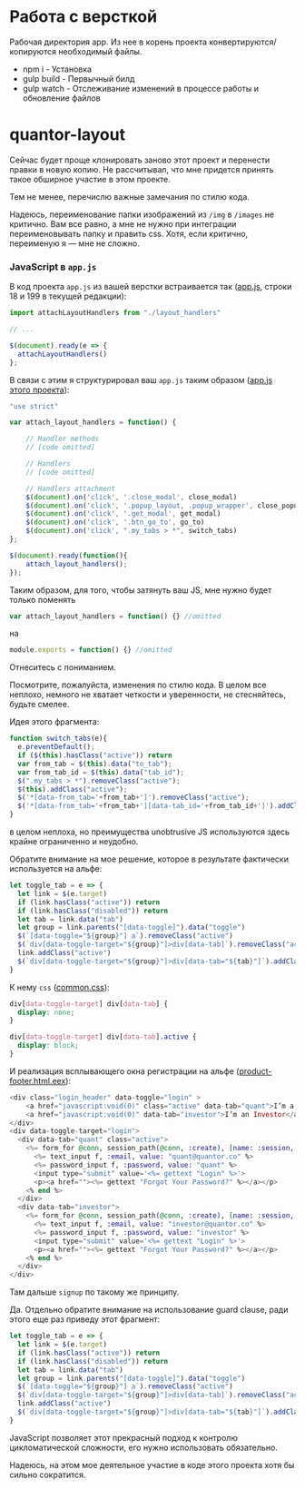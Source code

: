 # Работа с версткой

Рабочая директория app. Из нее в корень проекта конвертируются/копируются необходимый файлы.

* npm i - Установка
* gulp build - Первычный билд
* gulp watch - Отслеживание изменений в процессе работы и обновление файлов



# quantor-layout

Сейчас будет проще клонировать заново этот проект и перенести правки в новую копию. Не рассчитывал, что мне придется принять такое обширное участие в этом проекте.

Тем не менее, перечислю важные замечания по стилю кода.

Надеюсь, переименование папки изображений из `/img` в `/images` не критично. Вам все равно, а мне не нужно при интеграции переименовывать папку и править css. Хотя, если критично, переименую я — мне не сложно.

### JavaScript в `app.js`

В код проекта `app.js` из вашей верстки встраивается так ([app.js](https://github.com/QUANTOR-CO/demo/blob/master/assets/js/app.js), строки 18 и 199 в текущей редакции):

```javascript
import attachLayoutHandlers from "./layout_handlers"

// ...

$(document).ready(e => {
  attachLayoutHandlers()
};
```

В связи с этим я структурировал ваш `app.js` таким образом ([app.js этого проекта](https://github.com/vassiliy/quantor-layout/blob/master/js/app.js)):

```javascript
"use strict"

var attach_layout_handlers = function() {

    // Handler methods
    // [code omitted]

    // Handlers
    // [code omitted]

    // Handlers attachment
    $(document).on('click', '.close_modal', close_modal)
    $(document).on('click', '.popup_layout, .popup_wrapper', close_popup)
    $(document).on('click', '.get_modal', get_modal)
    $(document).on('click', '.btn_go_to', go_to)
    $(document).on('click', ".my_tabs > *", switch_tabs)
};

$(document).ready(function(){
    attach_layout_handlers();
});
```

Таким образом, для того, чтобы затянуть ваш JS, мне нужно будет только поменять
```javascript
var attach_layout_handlers = function() {} //omitted
```

на

```javascript
module.exports = function() {} //omitted
```

Отнеситесь с пониманием.

Посмотрите, пожалуйста, изменения по стилю кода. В целом все неплохо, немного не хватает четкости и уверенности, не стесняйтесь, будьте смелее.

Идея этого фрагмента:
```javascript
function switch_tabs(e){
  e.preventDefault();
  if ($(this).hasClass("active")) return
  var from_tab = $(this).data("to_tab");
  var from_tab_id = $(this).data("tab_id");
  $(".my_tabs > *").removeClass("active");
  $(this).addClass("active");
  $('*[data-from_tab='+from_tab+']').removeClass("active");
  $('*[data-from_tab='+from_tab+'][data-tab_id='+from_tab_id+']').addClass("active");
}
```

в целом неплоха, но преимущества unobtrusive JS используются здесь крайне ограниченно и неудобно.

Обратите внимание на мое решение, которое в результате фактически используется на альфе:

```javascript
let toggle_tab = e => {
  let link = $(e.target)
  if (link.hasClass("active")) return
  if (link.hasClass("disabled")) return
  let tab = link.data("tab")
  let group = link.parents("[data-toggle]").data("toggle")
  $(`[data-toggle="${group}"] a`).removeClass("active")
  $(`div[data-toggle-target="${group}"]>div[data-tab]`).removeClass("active")
  link.addClass("active")
  $(`div[data-toggle-target="${group}"]>div[data-tab="${tab}"]`).addClass("active")
}
```

К нему `css` ([common.css](https://github.com/QUANTOR-CO/demo/blob/master/assets/static/css/common.css)):

```css
div[data-toggle-target] div[data-tab] {
  display: none;
}

div[data-toggle-target] div[data-tab].active {
  display: block;
}
```

И реализация всплывающего окна регистрации на альфе ([product-footer.html.eex](https://github.com/QUANTOR-CO/demo/blob/master/lib/quantor_platform_web/templates/layout/product_footer.html.eex)):

```eex
<div class="login_header" data-toggle="login" >
    <a href="javascript:void(0)" class="active" data-tab="quant">I’m a Quant</a>
    <a href="javascript:void(0)" data-tab="investor">I’m an Investor</a>
</div>
<div data-toggle-target="login">
  <div data-tab="quant" class="active">
    <%= form_for @conn, session_path(@conn, :create), [name: :session, class: "login_form active"], fn f -> %>
      <%= text_input f, :email, value: "quant@quantor.co" %>
      <%= password_input f, :password, value: "quant" %>
      <input type="submit" value='<%= gettext "Login" %>'>
      <p><a href=""><%= gettext "Forgot Your Password?" %></a></p>
    <% end %>
  </div>
  <div data-tab="investor">
    <%= form_for @conn, session_path(@conn, :create), [name: :session, class: "login_form active"], fn f -> %>
      <%= text_input f, :email, value: "investor@quantor.co" %>
      <%= password_input f, :password, value: "investor" %>
      <input type="submit" value='<%= gettext "Login" %>'>
      <p><a href=""><%= gettext "Forgot Your Password?" %></a></p>
    <% end %>
  </div>
</div>
```

Там дальше `signup` по такому же принципу.

Да. Отдельно обратите внимание на использование guard clause, ради этого еще раз приведу этот фрагмент:

```javascript
let toggle_tab = e => {
  let link = $(e.target)
  if (link.hasClass("active")) return
  if (link.hasClass("disabled")) return
  let tab = link.data("tab")
  let group = link.parents("[data-toggle]").data("toggle")
  $(`[data-toggle="${group}"] a`).removeClass("active")
  $(`div[data-toggle-target="${group}"]>div[data-tab]`).removeClass("active")
  link.addClass("active")
  $(`div[data-toggle-target="${group}"]>div[data-tab="${tab}"]`).addClass("active")
}
```

JavaScript позволяет этот прекрасный подход к контролю цикломатической сложности, его нужно использовать обязательно.

Надеюсь, на этом мое деятельное участие в коде этого проекта хотя бы сильно сократится.
